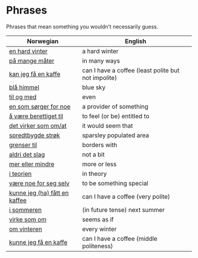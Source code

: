 # Phrases

Phrases that mean something you wouldn't necessarily guess.

| Norwegian | English |
| --- | --- |
| [en hard vinter](https://www.ordnett.no/search?language=no&phrase=en%20hard%20vinter) | a hard winter |
| [på mange måter](https://www.ordnett.no/search?language=no&phrase=på%20mange%20måter) | in many ways |
| [kan jeg få en kaffe](https://www.ordnett.no/search?language=no&phrase=kan%20jeg%20få%20en%20kaffe) | can I have a coffee (least polite but not impolite) |
| [blå himmel](https://www.ordnett.no/search?language=no&phrase=blå%20himmel) | blue sky |
| [til og med](https://www.ordnett.no/search?language=no&phrase=til%20og%20med) | even |
| [en som sørger for noe](https://www.ordnett.no/search?language=no&phrase=en%20som%20sørger%20for%20noe) | a provider of something |
| [å være berettiget til](https://www.ordnett.no/search?language=no&phrase=å%20være%20berettiget%20til) | to feel (or be) entitled to |
| [det virker som om/at](https://www.ordnett.no/search?language=no&phrase=det%20virker%20som%20om/at) | it would seem that |
| [spredtbygde strøk](https://www.ordnett.no/search?language=no&phrase=spredtbygde%20strøk) | sparsley populated area |
| [grenser til](https://www.ordnett.no/search?language=no&phrase=grenser%20til) | borders with |
| [aldri det slag](https://www.ordnett.no/search?language=no&phrase=aldri%20det%20slag) | not a bit |
| [mer eller mindre](https://www.ordnett.no/search?language=no&phrase=mer%20eller%20mindre) | more or less |
| [i teorien](https://www.ordnett.no/search?language=no&phrase=i%20teorien) | in theory |
| [være noe for seg selv](https://www.ordnett.no/search?language=no&phrase=være%20noe%20for%20seg%20selv) | to be something special |
| [kunne jeg (ha) fått en kaffee](https://www.ordnett.no/search?language=no&phrase=kunne%20jeg%20(ha)%20fått%20en%20kaffee) | can I have a coffee (very polite) |
| [i sommeren](https://www.ordnett.no/search?language=no&phrase=i%20sommeren) | (in future tense) next summer |
| [virke som om](https://www.ordnett.no/search?language=no&phrase=virke%20som%20om) | seems as if |
| [om vinteren](https://www.ordnett.no/search?language=no&phrase=om%20vinteren) | every winter |
| [kunne jeg få en kaffe](https://www.ordnett.no/search?language=no&phrase=kunne%20jeg%20få%20en%20kaffe) | can I have a coffee (middle politeness) |

